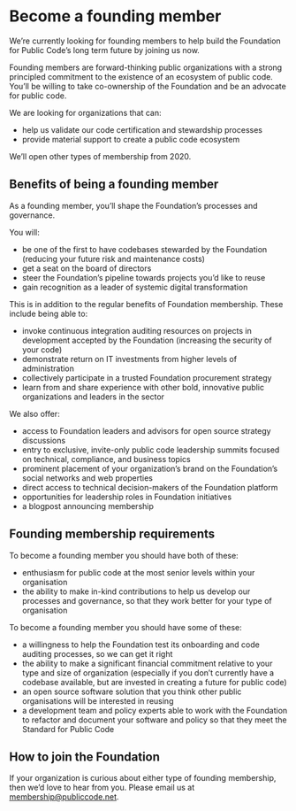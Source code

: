 # Become a founding member

We’re currently looking for founding members to help build the Foundation for Public Code’s long term future by joining us now.

Founding members are forward-thinking public organizations with a strong principled commitment to the existence of an ecosystem of public code. You’ll be willing to take co-ownership of the Foundation and be an advocate for public code.

We are looking for organizations that can:

* help us validate our code certification and stewardship processes
* provide material support to create a public code ecosystem

We’ll open other types of membership from 2020.

## Benefits of being a founding member

As a founding member, you’ll shape the Foundation’s processes and governance.

You will:

* be one of the first to have codebases stewarded by the Foundation (reducing your future risk and maintenance costs)
* get a seat on the board of directors
* steer the Foundation’s pipeline towards projects you’d like to reuse
* gain recognition as a leader of systemic digital transformation

This is in addition to the regular benefits of Foundation membership. These include being able to:

* invoke continuous integration auditing resources on projects in development accepted by the Foundation (increasing the security of your code)
* demonstrate return on IT investments from higher levels of administration
* collectively participate in a trusted Foundation procurement strategy
* learn from and share experience with other bold, innovative public organizations and leaders in the sector

We also offer:

* access to Foundation leaders and advisors for open source strategy discussions
* entry to exclusive, invite-only public code leadership summits focused on technical, compliance, and business topics
* prominent placement of your organization’s brand on the Foundation’s social networks and web properties
* direct access to technical decision-makers of the Foundation platform
* opportunities for leadership roles in Foundation initiatives
* a blogpost announcing membership

## Founding membership requirements

To become a founding member you should have both of these:

* enthusiasm for public code at the most senior levels within your organisation
* the ability to make in-kind contributions to help us develop our processes and governance, so that they work better for your type of organisation

To become a founding member you should have some of these:

* a willingness to help the Foundation test its onboarding and code auditing processes, so we can get it right
* the ability to make a significant financial commitment relative to your type and size of organization (especially if you don’t currently have a codebase available, but are invested in creating a future for public code)
* an open source software solution that you think other public organisations will be interested in reusing
* a development team and policy experts able to work with the Foundation to refactor and document your software and policy so that they meet the Standard for Public Code

## How to join the Foundation

If your organization is curious about either type of founding membership, then we’d love to hear from you. Please email us at <membership@publiccode.net>.

